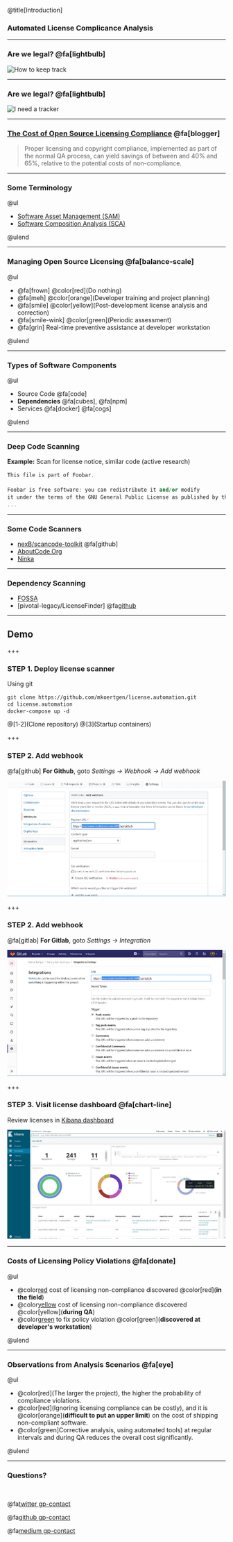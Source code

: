 @title[Introduction]

### Automated License Complicance Analysis

---

### Are we legal? @fa[lightbulb]

![How to keep track](https://memegen.link/noidea/how_to_keep_track../...of_all_my_dependencies~q.jpg?watermark=none)

---

### Are we legal? @fa[lightbulb]

![I need a tracker](http://m.memegen.com/hnrsmk.jpg)

---

### [The Cost of Open Source Licensing Compliance](http://www.industryweek.com/software-amp-systems/cost-open-source-licensing-compliance) @fa[blogger]

> Proper licensing and copyright compliance, implemented
> as part of the normal QA process, can yield savings of
> between and 40% and 65%, relative to the potential costs
> of non-compliance.

---

### Some Terminology

@ul

- [Software Asset Management (SAM)](https://www.gartner.com/reviews/market/software-asset-management-tools)
- [Software Composition Analysis (SCA)](https://resources.whitesourcesoftware.com/blog-whitesource/software-composition-security-analysis)

@ulend

---

### Managing Open Source Licensing @fa[balance-scale]

@ul

- @fa[frown] @color[red](Do nothing)
- @fa[meh] @color[orange](Developer training and project planning)
- @fa[smile] @color[yellow](Post-development license analysis and correction)
- @fa[smile-wink] @color[green](Periodic assessment)
- @fa[grin] Real-time preventive assistance at developer workstation

@ulend

---

### Types of Software Components

@ul

- Source Code @fa[code]
- **Dependencies** @fa[cubes], @fa[npm]
- Services @fa[docker] @fa[cogs]

@ulend

---

### Deep Code Scanning

**Example:** Scan for license notice, similar code (active research)

```c++
This file is part of Foobar.

Foobar is free software: you can redistribute it and/or modify
it under the terms of the GNU General Public License as published by the Free Software Foundation, either version 3 of the License, or (at your option) any later version.
...
```

---

### Some Code Scanners

- [nexB/scancode-toolkit](https://github.com/nexB/scancode-toolkit) @fa[github]
- [AboutCode.Org](https://www.aboutcode.org/)
- [Ninka](http://ninka.turingmachine.org/)

---

### Dependency Scanning

- [FOSSA](https://fossa.io/)
- [pivotal-legacy/LicenseFinder] @fa[github](https://github.com/pivotal-legacy/LicenseFinder)

---

## Demo

+++

### STEP 1. Deploy license scanner

Using git

```console
git clone https://github.com/mkoertgen/license.automation.git
cd license.automation
docker-compose up -d
```

@[1-2](Clone repository)
@[3](Startup containers)

+++

### STEP 2. Add webhook

@fa[github] **For Github**, goto _Settings -> Webhook -> Add webhook_

![Github Webhook](assets/image/github_webhook.jpg)

+++

### STEP 2. Add webhook

@fa[gitlab] **For Gitlab**, goto _Settings -> Integration_

![Gitlab Webhook](assets/image/gitlab_webhook.jpg)

+++

### STEP 3. Visit license dashboard @fa[chart-line]

Review licenses in [Kibana dashboard](http://localhost:5601)

![License Dashboard](assets/image/dashboard.jpg)

---

### Costs of Licensing Policy Violations @fa[donate]

@ul

- @color[red](**$20,000**) cost of licensing non-compliance discovered @color[red](**in the field**)
- @color[yellow](**$1,500**) cost of licensing non-compliance discovered @color[yellow](**during QA**)
- @color[green](**$40**) to fix policy violation @color[green](**discovered at developer's workstation**)

@ulend

---

### Observations from Analysis Scenarios @fa[eye]

@ul

- @color[red](The larger the project), the higher the probability of compliance violations.
- @color[red](Ignoring licensing compliance can be costly), and it is @color[orange](**difficult to put an upper limit**) on the cost of shipping non-compliant software.
- @color[green]Corrective analysis, using automated tools) at regular intervals and during QA reduces the overall cost significantly.

@ulend

---

### Questions?

<br>

@fa[twitter gp-contact](@mkoertg)

@fa[github gp-contact](mkoertgen)

@fa[medium gp-contact](@marcel.koertgen)
